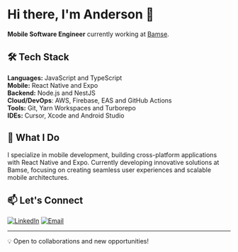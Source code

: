 # Hi there, I'm Anderson 👋

**Mobile Software Engineer** currently working at [Bamse](https://www.bamse.co).

## 🛠 Tech Stack

**Languages:** JavaScript and TypeScript  
**Mobile:** React Native and Expo  
**Backend:** Node.js and NestJS  
**Cloud/DevOps**: AWS, Firebase, EAS and GitHub Actions  
**Tools:** Git, Yarn Workspaces and Turborepo  
**IDEs:** Cursor, Xcode and Android Studio

## 🚀 What I Do

I specialize in mobile development, building cross-platform applications with React Native and Expo. Currently developing innovative solutions at Bamse, focusing on creating seamless user experiences and scalable mobile architectures.

## 📫 Let's Connect

[![LinkedIn](https://img.shields.io/badge/-LinkedIn-0077B5?style=flat&logo=linkedin&logoColor=white)](https://www.linkedin.com/in/anderson-begossi-b5065a130/)
[![Email](https://img.shields.io/badge/-Email-D14836?style=flat&logo=gmail&logoColor=white)](mailto:andersonbegossi@gmail.com)

---

💡 Open to collaborations and new opportunities!

